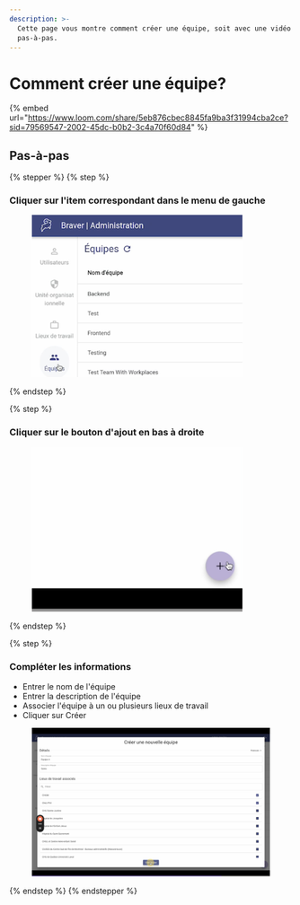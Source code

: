 ```yaml
---
description: >-
  Cette page vous montre comment créer une équipe, soit avec une vidéo ou un
  pas-à-pas.
---
```


# Comment créer une équipe?

{% embed url="https://www.loom.com/share/5eb876cbec8845fa9ba3f31994cba2ce?sid=79569547-2002-45dc-b0b2-3c4a70f60d84" %}

## Pas-à-pas

{% stepper %}
{% step %}
### Cliquer sur l'item correspondant dans le menu de gauche

<div align="left"><figure><img src="../../.gitbook/assets/CleanShot 2025-01-02 at 21.25.13@2x.png" alt="" width="375"><figcaption></figcaption></figure></div>
{% endstep %}

{% step %}
### Cliquer sur le bouton d'ajout en bas à droite

<div align="left"><figure><img src="../../.gitbook/assets/CleanShot 2025-01-02 at 21.05.23@2x (1).png" alt="" width="375"><figcaption></figcaption></figure></div>
{% endstep %}

{% step %}
### Compléter les informations

* Entrer le nom de l'équipe
* Entrer la description de l'équipe
* Associer l'équipe à un ou plusieurs lieux de travail
* Cliquer sur Créer

<div align="left"><figure><img src="../../.gitbook/assets/CleanShot 2025-01-02 at 21.28.52@2x.png" alt="" width="563"><figcaption></figcaption></figure></div>
{% endstep %}
{% endstepper %}

